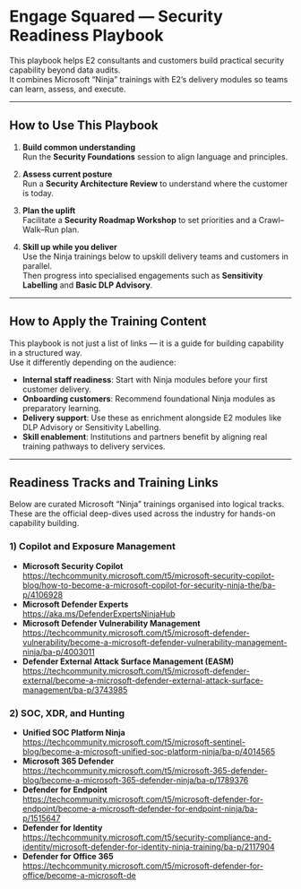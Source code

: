 # Engage Squared — Security Readiness Playbook

This playbook helps E2 consultants and customers build practical security capability beyond data audits.  
It combines Microsoft “Ninja” trainings with E2’s delivery modules so teams can learn, assess, and execute.

---

## How to Use This Playbook

1. **Build common understanding**  
   Run the **Security Foundations** session to align language and principles.

2. **Assess current posture**  
   Run a **Security Architecture Review** to understand where the customer is today.

3. **Plan the uplift**  
   Facilitate a **Security Roadmap Workshop** to set priorities and a Crawl–Walk–Run plan.

4. **Skill up while you deliver**  
   Use the Ninja trainings below to upskill delivery teams and customers in parallel.  
   Then progress into specialised engagements such as **Sensitivity Labelling** and **Basic DLP Advisory**.

---

## How to Apply the Training Content

This playbook is not just a list of links — it is a guide for building capability in a structured way.  
Use it differently depending on the audience:

- **Internal staff readiness**: Start with Ninja modules before your first customer delivery.  
- **Onboarding customers**: Recommend foundational Ninja modules as preparatory learning.  
- **Delivery support**: Use these as enrichment alongside E2 modules like DLP Advisory or Sensitivity Labelling.  
- **Skill enablement**: Institutions and partners benefit by aligning real training pathways to delivery services.  

---

## Readiness Tracks and Training Links

Below are curated Microsoft “Ninja” trainings organised into logical tracks.  
These are the official deep-dives used across the industry for hands-on capability building.

### 1) Copilot and Exposure Management
- **Microsoft Security Copilot**  
  https://techcommunity.microsoft.com/t5/microsoft-security-copilot-blog/how-to-become-a-microsoft-copilot-for-security-ninja-the/ba-p/4106928
- **Microsoft Defender Experts**  
  https://aka.ms/DefenderExpertsNinjaHub
- **Microsoft Defender Vulnerability Management**  
  https://techcommunity.microsoft.com/t5/microsoft-defender-vulnerability/become-a-microsoft-defender-vulnerability-management-ninja/ba-p/4003011
- **Defender External Attack Surface Management (EASM)**  
  https://techcommunity.microsoft.com/t5/microsoft-defender-external/become-a-microsoft-defender-external-attack-surface-management/ba-p/3743985

### 2) SOC, XDR, and Hunting
- **Unified SOC Platform Ninja**  
  https://techcommunity.microsoft.com/t5/microsoft-sentinel-blog/become-a-microsoft-unified-soc-platform-ninja/ba-p/4014565
- **Microsoft 365 Defender**  
  https://techcommunity.microsoft.com/t5/microsoft-365-defender-blog/become-a-microsoft-365-defender-ninja/ba-p/1789376
- **Defender for Endpoint**  
  https://techcommunity.microsoft.com/t5/microsoft-defender-for-endpoint/become-a-microsoft-defender-for-endpoint-ninja/ba-p/1515647
- **Defender for Identity**  
  https://techcommunity.microsoft.com/t5/security-compliance-and-identity/microsoft-defender-for-identity-ninja-training/ba-p/2117904
- **Defender for Office 365**  
  https://techcommunity.microsoft.com/t5/microsoft-defender-for-office/become-a-microsoft-de

